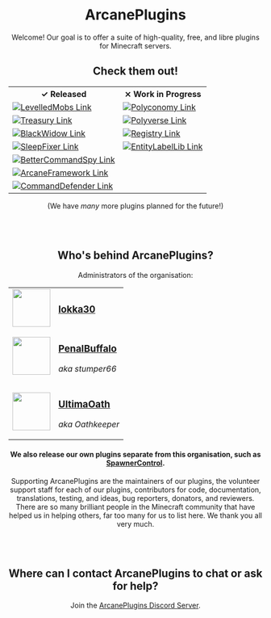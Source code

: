 <div align="center">

# ArcanePlugins

Welcome! Our goal is to offer a suite of high-quality, free, and libre plugins for Minecraft servers. 

## Check them out!

<table>
  <tr>
    <th>✓ Released</th>
    <th>⨯ Work in Progress</th>
  </tr>

  <tr>
    <td>
      <a href="https://github.com/ArcanePlugins/LevelledMobs">
        <img alt="LevelledMobs Link" src="https://github-readme-stats.vercel.app/api/pin/?username=ArcanePlugins&repo=LevelledMobs&show_owner=true&theme=react" />
      </a>
    </td>
    <td>
      <a href="https://github.com/ArcanePlugins/Polyconomy">
        <img alt="Polyconomy Link" src="https://github-readme-stats.vercel.app/api/pin/?username=ArcanePlugins&repo=Polyconomy&show_owner=true&theme=react" />
      </a>
    </td>
  </tr>

  <tr>
    <td>
      <a href="https://github.com/ArcanePlugins/Treasury">
        <img alt="Treasury Link" src="https://github-readme-stats.vercel.app/api/pin/?username=ArcanePlugins&repo=Treasury&show_owner=true&theme=react" />
      </a>
    </td>
    <td>
      <a href="https://github.com/ArcanePlugins/Polyverse">
        <img alt="Polyverse Link" src="https://github-readme-stats.vercel.app/api/pin/?username=ArcanePlugins&repo=Polyverse&show_owner=true&theme=react" />
      </a>
    </td>
  </tr>

  <tr>
    <td>
      <a href="https://github.com/ArcanePlugins/BlackWidow">
        <img alt="BlackWidow Link" src="https://github-readme-stats.vercel.app/api/pin/?username=ArcanePlugins&repo=BlackWidow&show_owner=true&theme=react" />
      </a>
    </td>
    <td>
      <a href="https://github.com/ArcanePlugins/Registry">
        <img alt="Registry Link" src="https://github-readme-stats.vercel.app/api/pin/?username=ArcanePlugins&repo=Registry&show_owner=true&theme=react" />
      </a>
    </td>
  </tr>

  <tr>
    <td>
      <a href="https://github.com/ArcanePlugins/SleepFixer">
        <img alt="SleepFixer Link" src="https://github-readme-stats.vercel.app/api/pin/?username=ArcanePlugins&repo=SleepFixer&show_owner=true&theme=react" />
      </a>
    </td>
    <td>
      <a href="https://github.com/ArcanePlugins/EntityLabelLib">
        <img alt="EntityLabelLib Link" src="https://github-readme-stats.vercel.app/api/pin/?username=ArcanePlugins&repo=EntityLabelLib&show_owner=true&theme=react" />
      </a>
    </td>
  </tr>

  <tr>
    <td>
      <a href="https://github.com/ArcanePlugins/BetterCommandSpy">
        <img alt="BetterCommandSpy Link" src="https://github-readme-stats.vercel.app/api/pin/?username=ArcanePlugins&repo=BetterCommandSpy&show_owner=true&theme=react" />
      </a>
    </td>
    <td>
    </td>
  </tr>

  <tr>
    <td>
      <a href="https://github.com/ArcanePlugins/ArcaneFramework">
        <img alt="ArcaneFramework Link" src="https://github-readme-stats.vercel.app/api/pin/?username=ArcanePlugins&repo=ArcaneFramework&show_owner=true&theme=react" />
      </a>
    </td>
    <td>
    </td>
  </tr>

  <tr>
    <td>
      <a href="https://github.com/ArcanePlugins/CommandDefender">
        <img alt="CommandDefender Link" src="https://github-readme-stats.vercel.app/api/pin/?username=ArcanePlugins&repo=CommandDefender&show_owner=true&theme=react" />
      </a>
    </td>
    <td>
    </td>
  </tr>
</table>

(We have *many* more plugins planned for the future!)
  
<br /><br />
  
## Who's behind ArcanePlugins?
  
Administrators of the organisation:
  
<table>
<tr><td>
<img src="https://avatars.githubusercontent.com/u/59464084" height="75"/>
</td><td>
<h3><a href="https://github.com/lokka30">lokka30</a></h3>
</td></tr>
  
<tr><td>
<img src="https://avatars.githubusercontent.com/u/18266662" height="75"/>
</td><td>
<h3><a href="https://github.com/stumper66">PenalBuffalo</a></h3>
<p><i>aka stumper66</i></p>
</td></tr>
  
<tr><td>
<img src="https://avatars.githubusercontent.com/u/19399136" height="75"/>
</td><td>
<h3><a href="https://github.com/UltimaOath">UltimaOath</a></h3>
<p><i>aka Oathkeeper</i></p>
</td></tr>
</table>
  
#### We also release our own plugins separate from this organisation, such as [SpawnerControl](https://www.spigotmc.org/resources/spawnercontrol.98872/).
  
Supporting ArcanePlugins are the maintainers of our plugins, the volunteer support staff for each of our plugins, contributors for code, documentation, translations, testing, and ideas, bug reporters, donators, and reviewers. There are so many brilliant people in the Minecraft community that have helped us in helping others, far too many for us to list here. We thank you all very much.
  
<br /><br />
  
## Where can I contact ArcanePlugins to chat or ask for help?
  
Join the [ArcanePlugins Discord Server](https://discord.gg/HqZwdcJ).

</div>
